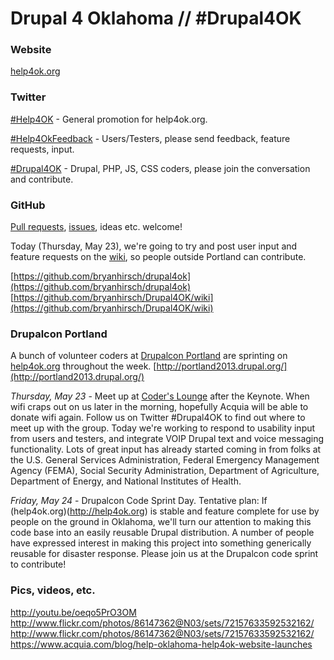 Drupal 4 Oklahoma // #Drupal4OK
================================

### Website
[help4ok.org](http://help4ok.org)

### Twitter

[#Help4OK](https://twitter.com/search?q=%23Help4OK&src=typd) - General promotion for help4ok.org.

[#Help4OkFeedback](https://twitter.com/search?q=%23Help4OkFeedback&src=typd) - Users/Testers, please send feedback, feature requests, input.

[#Drupal4OK](https://twitter.com/search?q=%23Drupal4OK&src=typd) - Drupal, PHP, JS, CSS coders, please join the conversation and contribute.

### GitHub
[Pull requests](https://github.com/bryanhirsch/drupal4ok/pulls), [issues](https://github.com/bryanhirsch/drupal4ok/issues), ideas etc. welcome!

Today (Thursday, May 23), we're going to try and post user input and feature requests on the [wiki](https://github.com/bryanhirsch/Drupal4OK/wiki), so people outside Portland can contribute.

[https://github.com/bryanhirsch/drupal4ok](https://github.com/bryanhirsch/drupal4ok)
[https://github.com/bryanhirsch/Drupal4OK/wiki](https://github.com/bryanhirsch/Drupal4OK/wiki)

### Drupalcon Portland
A bunch of volunteer coders at [Drupalcon Portland](http://portland2013.drupal.org/) are sprinting on [help4ok.org](http://help4ok.org) throughout the week.
[http://portland2013.drupal.org/](http://portland2013.drupal.org/)

*Thursday, May 23* - Meet up at [Coder's Lounge](http://portland2013.drupal.org/coder-lounge) after the Keynote. When wifi craps out on us later in the morning, hopefully Acquia will be able to donate wifi again. Follow us on Twitter #Drupal4OK to find out where to meet up with the group. Today we're working to respond to usability input from users and testers, and integrate VOIP Drupal text and voice messaging functionality. Lots of great input has already started coming in from folks at the U.S. General Services Administration, Federal Emergency Management Agency (FEMA), Social Security Administration, Department of Agriculture, Department of Energy, and National Institutes of Health.

*Friday, May 24* - Drupalcon Code Sprint Day. Tentative plan: If (help4ok.org)(http://help4ok.org) is stable and feature complete for use by people on the ground in Oklahoma, we'll turn our attention to making this code base into an easily reusable Drupal distribution. A number of people have expressed interest in making this project into something generically reusable for disaster response. Please join us at the Drupalcon code sprint to contribute!

### Pics, videos, etc.

http://youtu.be/oeqo5PrO3OM
http://www.flickr.com/photos/86147362@N03/sets/72157633592532162/
http://www.flickr.com/photos/86147362@N03/sets/72157633592532162/
https://www.acquia.com/blog/help-oklahoma-help4ok-website-launches
